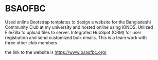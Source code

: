 # BSAOFBC
 
Used online Bootstrap templates to design a website for the Bangladeshi Community Club at my university and hosted online using IONOS. Utilized FileZilla to upload files to server. Integrated HubSpot (CRM) for user registration and send customized bulk emails. This is a team work with three other club members

the link to the website is https://www.bsaofbc.org/
